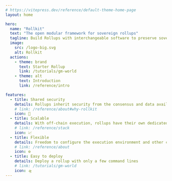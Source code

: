 ```yaml
---
# https://vitepress.dev/reference/default-theme-home-page
layout: home

hero:
  name: "Rollkit"
  text: "The open modular framework for sovereign rollups"
  tagline: Build Rollups with interchangeable software to preserve sovereignty
  image:
    src: /logo-big.svg
    alt: Rollkit
  actions:
    - theme: brand
      text: Starter Rollup
      link: /tutorials/gm-world
    - theme: alt
      text: Introduction
      link: /reference/intro

features:
  - title: Shared security
    details: Rollups inherit security from the consensus and data availability layer
    # link: /reference/about#why-rollkit
    icon: 🔐
  - title: Scalable
    details: With off-chain execution, rollups have their own dedicated computational resources
    # link: /reference/stack
    icon: 📈
  - title: Flexible
    details: Freedom to configure the execution environment and other components
    # link: /reference/about
    icon: ⚙️
  - title: Easy to deploy
    details: Deploy a rollup with only a few command lines
    # link: /tutorials/gm-world
    icon: 🛸
---
```

